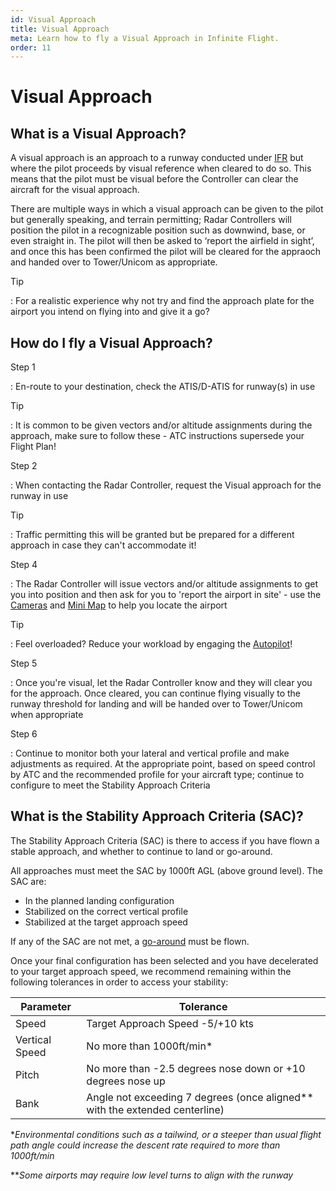 ```yaml
---
id: Visual Approach
title: Visual Approach
meta: Learn how to fly a Visual Approach in Infinite Flight.
order: 11
---
```


# Visual Approach



## What is a Visual Approach?

A visual approach is an approach to a runway conducted under [IFR](/guide/flying-guide/take-off-to-cruise/instrument-flight-rules-(ifr)-en-route-navigation#instrument-flight-rules-(ifr)-en-route-navigation) but where the pilot proceeds by visual reference when cleared to do so. This means that the pilot must be visual before the Controller can clear the aircraft for the visual approach.



There are multiple ways in which a visual approach can be given to the pilot but generally speaking, and terrain permitting; Radar Controllers will position the pilot in a recognizable position such as downwind, base, or even straight in. The pilot will then be asked to ‘report the airfield in sight’, and once this has been confirmed the pilot will be cleared for the appraoch and handed over to Tower/Unicom as appropriate. 



Tip

: For a realistic experience why not try and find the approach plate for the airport you intend on flying into and give it a go?



## How do I fly a Visual Approach?

Step 1

: En-route to your destination, check the ATIS/D-ATIS for runway(s) in use



Tip

: It is common to be given vectors and/or altitude assignments during the approach, make sure to follow these - ATC instructions supersede your Flight Plan!



Step 2

: When contacting the Radar Controller, request the Visual approach for the runway in use



Tip

: Traffic permitting this will be granted but be prepared for a different approach in case they can't accommodate it!



Step 4

: The Radar Controller will issue vectors and/or altitude assignments to get you into position and then ask for you to 'report the airport in site' - use the [Cameras](/guide/getting-started/pilot-user-interface/cameras#camera) and [Mini Map](/guide/getting-started/pilot-user-interface/flight-planning#mini-map) to help you locate the airport



Tip

: Feel overloaded? Reduce your workload by engaging the [Autopilot](/guide/getting-started/pilot-user-interface/autopilot#autopilot)!



Step 5

: Once you're visual, let the Radar Controller know and they will clear you for the approach. Once cleared, you can continue flying visually to the runway threshold for landing and will be handed over to Tower/Unicom when appropriate



Step 6

: Continue to monitor both your lateral and vertical profile and make adjustments as required. At the appropriate point, based on speed control by ATC and the recommended profile for your aircraft type; continue to configure to meet the Stability Approach Criteria



## What is the Stability Approach Criteria (SAC)?

The Stability Approach Criteria (SAC) is there to access if you have flown a stable approach, and whether to continue to land or go-around.



All approaches must meet the SAC by 1000ft AGL (above ground level). The SAC are:



- In the planned landing configuration
- Stabilized on the correct vertical profile
- Stabilized at the target approach speed



If any of the SAC are not met, a [go-around](/guide/flying-guide/descent-to-landing/go-around-baulked-landing#go-around%2Fbaulked-landing) must be flown.



Once your final configuration has been selected and you have decelerated to your target approach speed, we recommend remaining within the following tolerances in order to access your stability:



| Parameter      | Tolerance                                |
| -------------- | ---------------------------------------- |
| Speed          | Target Approach Speed -5/+10 kts         |
| Vertical Speed | No more than 1000ft/min*                 |
| Pitch          | No more than -2.5 degrees nose down or +10 degrees nose up |
| Bank           | Angle not exceeding 7 degrees (once aligned** with the extended centerline) |

**Environmental conditions such as a tailwind, or a steeper than usual flight path angle could increase the descent rate required to more than 1000ft/min*

***Some airports may require low level turns to align with the runway*